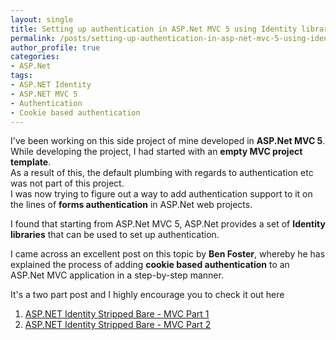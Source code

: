 ```yaml
---
layout: single
title: Setting up authentication in ASP.Net MVC 5 using Identity libraries
permalink: /posts/setting-up-authentication-in-asp-net-mvc-5-using-identity-libraries/
author_profile: true
categories:
- ASP.Net
tags:
- ASP.NET Identity
- ASP.NET MVC 5
- Authentication
- Cookie based authentication
---
```


I've been working on this side project of mine developed in **ASP.Net MVC 5**.  
While developing the project, I had started with an **empty MVC project template**.  
As a result of this, the default plumbing with regards to authentication etc was not part of this project.  
I was now trying to figure out a way to add authentication support to it on the lines of **forms authentication** in ASP.Net web projects.   

I found that starting from ASP.Net MVC 5, ASP.Net provides a set of **Identity libraries** that can be used to set up authentication.
  
I came across an excellent post on this topic by **Ben Foster**, whereby he has explained the process of adding **cookie based authentication** to an ASP.Net MVC application in a step-by-step manner.  

It's a two part post and I highly encourage you to check it out here  

1. [ASP.NET Identity Stripped Bare - MVC Part 1][1]  
2. [ASP.NET Identity Stripped Bare - MVC Part 2][2]  


[1]: http://benfoster.io/blog/aspnet-identity-stripped-bare-mvc-part-1
[2]: http://benfoster.io/blog/aspnet-identity-stripped-bare-mvc-part-2